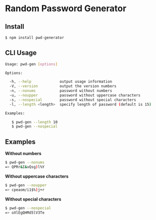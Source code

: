 # Random Password Generator

## Install

```bash
$ npm install pwd-generator
```

## CLI Usage

```bash
Usage: pwd-gen [options]

Options:

  -h, --help             output usage information
  -V, --version          output the version numbers
  -n, --nonums           password without numbers
  -u, --noupper          password without uppercase characters
  -s, --nospecial        password without special characters
  -l, --length <length>  specify length of password (default is 15)

Examples:

   $ pwd-gen --length 10
   $ pwd-gen --nospecial
```

## Examples

**Without numbers**
```bash
$ pwd-gen --nonums
=> QPRr&I&vQsg)l%Y
```

**Without uppercase characters**
```bash
$ pwd-gen --noupper
=> cpeaom/i1$%)j+r
```

**Without special characters**
```bash
$ pwd-gen --nospecial
=> oXlEgQHMd5lV3Te
```
